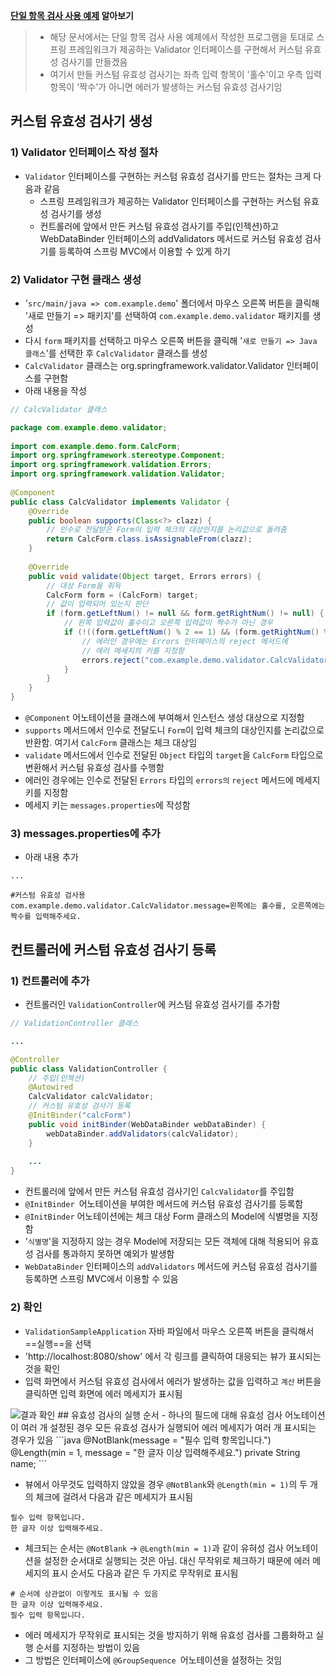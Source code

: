 **[단일 항목 검사 사용 예제](./단일_항목_검사_사용_예제.md) 알아보기**
> 
> - 해당 문서에서는 단일 항목 검사 사용 예제에서 작성한 프로그램을 토대로 스프링 프레임워크가 제공하는 Validator 인터페이스를 구현해서 커스텀 유효성 검사기를 만들겠음
> - 여기서 만들 커스텀 유효성 검사기는 좌측 입력 항목이 '홀수'이고 우측 입력 항목이 '짝수'가 아니면 에러가 발생하는 커스텀 유효성 검사기임

## 커스텀 유효성 검사기 생성
### 1) Validator 인터페이스 작성 절차
- `Validator` 인터페이스를 구현하는 커스텀 유효성 검사기를 만드는 절차는 크게 다음과 같음
	- 스프링 프레임워크가 제공하는 Validator 인터페이스를 구현하는 커스텀 유효성 검사기를 생성
	- 컨트롤러에 앞에서 만든 커스텀 유효성 검사기를 주입(인젝션)하고 WebDataBinder 인터페이스의 addValidators 메서드로 커스텀 유효성 검사기를 등록하여 스프링 MVC에서 이용할 수 있게 하기

### 2) Validator 구현 클래스 생성
- '`src/main/java => com.example.demo`' 폴더에서 마우스 오른쪽 버튼을 클릭해 '새로 만들기 => 패키지'를 선택하여 `com.example.demo.validator` 패키지를 생성
- 다시 `form` 패키지를 선택하고 마우스 오른쪽 버튼을 클릭해 '`새로 만들기 => Java 클래스`'를 선택한 후 `CalcValidator` 클래스를 생성
- `CalcValidator` 클래스는 org.springframework.validator.Validator 인터페이스를 구현함
- 아래 내용을 작성
```java
// CalcValidator 클래스

package com.example.demo.validator;  
  
import com.example.demo.form.CalcForm;  
import org.springframework.stereotype.Component;  
import org.springframework.validation.Errors;  
import org.springframework.validation.Validator;  
  
@Component  
public class CalcValidator implements Validator {  
    @Override  
    public boolean supports(Class<?> clazz) {  
        // 인수로 전달받은 Form이 입력 체크의 대상인지를 논리값으로 돌려줌  
        return CalcForm.class.isAssignableFrom(clazz);  
    }  
      
    @Override  
    public void validate(Object target, Errors errors) {  
        // 대상 Form을 취득  
        CalcForm form = (CalcForm) target;  
        // 값이 입력되어 있는지 판단  
        if (form.getLeftNum() != null && form.getRightNum() != null) {  
            // 왼쪽 입력값이 홀수이고 오른쪽 입력값이 짝수가 아닌 경우  
            if (!((form.getLeftNum() % 2 == 1) && (form.getRightNum() % 2 == 0))) {  
                // 에러인 경우에는 Errors 인터페이스의 reject 메서드에  
                // 에러 메세지의 키를 지정함  
                errors.reject("com.example.demo.validator.CalcValidator.message");  
            }  
        }  
    }  
}
```
- `@Component` 어노테이션을 클래스에 부여해서 인스턴스 생성 대상으로 지정함
- `supports` 메서드에서 인수로 전달도니 `Form`이 입력 체크의 대상인지를 논리값으로 반환함. 여기서 `CalcForm` 클래스는 체크 대상임
- `validate` 메서드에서 인수로 전달된 `Object` 타입의 `target`을 `CalcForm` 타입으로 변환해서 커스텀 유효성 검사를 수행함
- 에러인 경우에는 인수로 전달된 `Errors` 타입의 `errors의` `reject` 메서드에 메세지 키를 지정함
- 메세지 키는 `messages.properties`에 작성함

### 3) messages.properties에 추가
- 아래 내용 추가
```properties
...

#커스텀 유효성 검사용  
com.example.demo.validator.CalcValidator.message=왼쪽에는 홀수를, 오른쪽에는 짝수를 입력해주세요.
```

## 컨트롤러에 커스텀 유효성 검사기 등록
### 1) 컨트롤러에 추가
- 컨트롤러인 `ValidationController`에 커스텀 유효성 검사기를 추가함
```java
// ValidationController 클래스

...

@Controller  
public class ValidationController {  
    // 주입(인젝션)  
    @Autowired  
    CalcValidator calcValidator;  
    // 커스텀 유효성 검사기 등록  
    @InitBinder("calcForm")  
    public void initBinder(WebDataBinder webDataBinder) {  
        webDataBinder.addValidators(calcValidator);  
    }
	
	...
}
```
- 컨트롤러에 앞에서 만든 커스텀 유효성 검사기인 `CalcValidator`를 주입함
- `@InitBinder `어노테이션을 부여한 메서드에 커스텀 유효성 검사기를 등록함
- `@InitBinder` 어노테이션에는 체크 대상 Form 클래스의 Model에 식별명을 지정함
- '`식별명`'을 지정하지 않는 경우 Model에 저장되는 모든 객체에 대해 적용되어 유효성 검사를 통과하지 못하면 예외가 발생함
- `WebDataBinder` 인터페이스의 `addValidators` 메서드에 커스텀 유효성 검사기를 등록하면 스프링 MVC에서 이용할 수 있음

### 2) 확인
- `ValidationSampleApplication` 자바 파일에서 마우스 오른쪽 버튼을 클릭해서 ==실행==을 선택
- 'http://localhost:8080/show' 에서 각 링크를 클릭하여 대응되는 뷰가 표시되는 것을 확인
- 입력 화면에서 커스텀 유효성 검사에서 에러가 발생하는 값을 입력하고 `계산` 버튼을 클릭하면 입력 화면에 에러 메세지가 표시됨
<img src="https://user-images.githubusercontent.com/77138259/229409476-e97cf060-dd69-46f3-b53f-db817c45501e.png" alt="결과 확인" />
## 유효성 검사의 실행 순서
- 하나의 필드에 대해 유효성 검사 어노테이션이 여러 개 설정된 경우 모든 유효성 검사가 실행되어 에러 메세지가 여러 개 표시되는 경우가 있음
```java
@NotBlank(message = "필수 입력 항목입니다.")
@Length(min = 1, message = "한 글자 이상 입력해주세요.")
private String name;
```

- 뷰에서 아무것도 입력하지 않았을 경우 `@NotBlank`와 `@Length(min = 1)`의 두 개의 체크에 걸려서 다음과 같은 메세지가 표시됨
```
필수 입력 항목입니다.
한 글자 이상 입력해주세요.
```

- 체크되는 순서는 `@NotBlank` → `@Length(min = 1)`과 같이 유혀성 검사 어노테이션을 설정한 순서대로 실행되는 것은 아님. 대신 무작위로 체크하기 때문에 에러 메세지의 표시 순서도 다음과 같은 두 가지로 무작위로 표시됨
```
# 순서에 상관없이 이렇게도 표시될 수 있음
한 글자 이상 입력해주세요.
필수 입력 항목입니다.
```

- 에러 메세지가 무작위로 표시되는 것을 방지하기 위해 유효성 검사를 그룹화하고 실행 순서를 지정하는 방법이 있음
- 그 방법은 인터페이스에 `@GroupSequence `어노테이션을 설정하는 것임